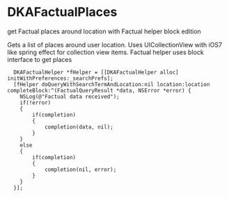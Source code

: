 DKAFactualPlaces
================

get Factual places around location with Factual helper block edition


Gets a list of places around user location. Uses UICollectionView with iOS7 like spring effect for collection view items. Factual helper uses block interface to get places

      DKAFactualHelper *fHelper = [[DKAFactualHelper alloc] initWithPreferences:_searchPrefs];
      [fHelper doQueryWithSearchTermAndLocation:nil location:location completeBlock:^(FactualQueryResult *data, NSError *error) {
        NSLog(@"Factual data received");
        if(!error)
        {
            if(completion)
            {
                completion(data, nil);
            }
        }
        else
        {
            if(completion)
            {
                completion(nil, error);
            }
        }
      }];
